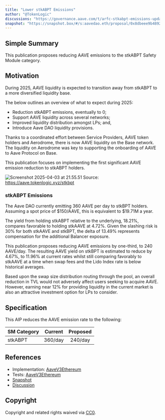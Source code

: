 ```yaml
---
title: "Lower stkABPT Emissions"
author: "@TokenLogic"
discussions: "https://governance.aave.com/t/arfc-stkabpt-emissions-update/21683"
snapshot: "https://snapshot.box/#/s:aavedao.eth/proposal/0x8dbeee9b489266cfefb8cb3c75fb0791d364975eed48cee951ff04fd17ee57c1"
---
```


## Simple Summary

This publication proposes reducing AAVE emissions to the stkABPT Safety Module category.

## Motivation

During 2025, AAVE liquidity is expected to transition away from stkABPT to a more diversified liquidity base.

The below outlines an overview of what to expect during 2025:

- Reduction stkABPT emissions, eventually to 0;
- Support AAVE liquidity across several networks;
- Improved liquidity distribution amongst LPs; and,
- Introduce Aave DAO liquidity provisions.

Thanks to a coordinated effort between Service Providers, AAVE token holders and Aerodrome, there is now AAVE liquidity on the Base network. The liquidity on Aerodrome was key to supporting the onboarding of AAVE to Aave Protocol on Base.

This publication focuses on implementing the first significant AAVE emission reduction to stkABPT holders.

![Screenshot 2025-04-03 at 21.55.51](https://hackmd.io/_uploads/SJ8k8uhaJg.png)
Source: https://aave.tokenlogic.xyz/stkbpt

### stkABPT Emissions

The Aave DAO currently emitting 360 AAVE per day to stkBPT holders. Assuming a spot price of $150/AAVE, this is equivalent to $19.71M a year.

The yield from holding stkABPT relative to the underlying, 18.21%, compares favorable to holding stkAAVE at 4.72%. Given the slashing risk is 30% for both stkAAVE and stkBPT, the delta of 13.49% represents compensation for the additional Balancer exposure.

This publication proposes reducing AAVE emissions by one-third, to 240 AAVE/day. The resulting AAVE yield on stkBPT is estimated to reduce by 4.67%, to 11.96% at current rates whilst still comparing favorably to stkAAVE at a time when swap fees and the Lido Index rate is below historical averages.

Based upon the swap size distribution routing through the pool, an overall reduction in TVL would not adversely affect users seeking to acquire AAVE. However, earning near 12% for providing liquidity in the current market is also an attractive investment option for LPs to consider.

## Specification

This AIP reduces the AAVE emission rate to the following:

| SM Category | Current | Proposed |
| :---------- | :-----: | :------: |
| stkABPT     | 360/day | 240/day  |

## References

- Implementation: [AaveV3Ethereum](https://github.com/bgd-labs/aave-proposals-v3/blob/8ab49d57df2c1d8a49e2da72a59a4921a1203ccc/src/20250423_AaveV3Ethereum_LowerStkABPTEmissions/AaveV3Ethereum_LowerStkABPTEmissions_20250423.sol)
- Tests: [AaveV3Ethereum](https://github.com/bgd-labs/aave-proposals-v3/blob/8ab49d57df2c1d8a49e2da72a59a4921a1203ccc/src/20250423_AaveV3Ethereum_LowerStkABPTEmissions/AaveV3Ethereum_LowerStkABPTEmissions_20250423.t.sol)
- [Snapshot](https://snapshot.box/#/s:aavedao.eth/proposal/0x8dbeee9b489266cfefb8cb3c75fb0791d364975eed48cee951ff04fd17ee57c1)
- [Discussion](https://governance.aave.com/t/arfc-stkabpt-emissions-update/21683)

## Copyright

Copyright and related rights waived via [CC0](https://creativecommons.org/publicdomain/zero/1.0/).
